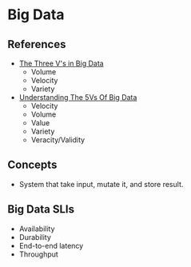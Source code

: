 # Big Data

<!--
https://trino.io/
-->

## References

- [The Three V's in Big Data](https://bigstep.com/blog/three-vs-big-data)
  - Volume
  - Velocity
  - Variety
- [Understanding The 5Vs Of Big Data](https://acuvate.com/blog/understanding-the-5vs-of-big-data/)
  - Velocity
  - Volume
  - Value
  - Variety
  - Veracity/Validity

## Concepts

- System that take input, mutate it, and store result.

## Big Data SLIs

- Availability
- Durability
- End-to-end latency
- Throughput
